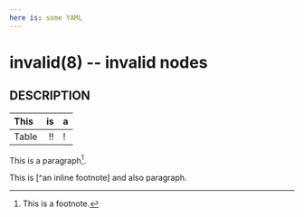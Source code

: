 ```yaml
---
here is: some YAML
---
```


# invalid(8) -- invalid nodes

## DESCRIPTION

| This  |  is | a   |
| :---- | --: | --- |
| Table |  !! | !   |

This is a paragraph[^1].

This is [^an inline footnote] and also paragraph.

[^1]: This is a footnote.

<!-- Also, HTML is ignored. -->
